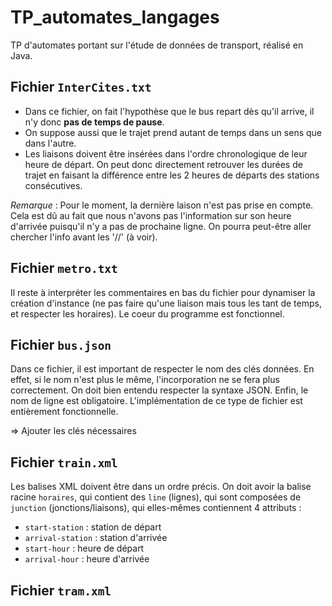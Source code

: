 # TP_automates_langages
TP d'automates portant sur l'étude de données de transport, réalisé en Java.

## Fichier `InterCites.txt`
- Dans ce fichier, on fait l'hypothèse que le bus repart dès qu'il arrive, il n'y donc **pas de temps de pause**.
- On suppose aussi que le trajet prend autant de temps dans un sens que dans l'autre.
- Les liaisons doivent être insérées dans l'ordre chronologique de leur heure de départ.
On peut donc directement retrouver les durées de trajet en faisant la différence entre les 2 heures de départs des stations consécutives.

*Remarque* : Pour le moment, la dernière laison n'est pas prise en compte. 
Cela est dû au fait que nous n'avons pas l'information sur son heure d'arrivée puisqu'il n'y a pas de prochaine ligne.
On pourra peut-être aller chercher l'info avant les '//' (à voir).

## Fichier `metro.txt`

Il reste à interpréter les commentaires en bas du fichier pour dynamiser la création d'instance (ne pas faire qu'une liaison mais tous les tant de temps, et respecter les horaires).
Le coeur du programme est fonctionnel.

## Fichier `bus.json`

Dans ce fichier, il est important de respecter le nom des clés données. En effet, si le nom n'est plus le même, l'incorporation ne se fera plus correctement.
On doit bien entendu respecter la syntaxe JSON. Enfin, le nom de ligne est obligatoire.
L'implémentation de ce type de fichier est entièrement fonctionnelle.

=> Ajouter les clés nécessaires

## Fichier `train.xml`

Les balises XML doivent être dans un ordre précis. On doit avoir la balise racine `horaires`, qui contient des `line` (lignes), qui sont composées de ``junction`` (jonctions/liaisons), qui elles-mêmes contiennent 4 attributs :
- ``start-station`` : station de départ
- ``arrival-station`` : station d'arrivée
- ``start-hour`` : heure de départ
- ``arrival-hour`` : heure d'arrivée

## Fichier `tram.xml`

